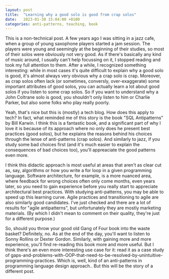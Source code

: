```yaml
---
layout: post
title:  "Learning why a good solo is good from crap solos"
date:   2023-01-30 15:04:00 +0100
categories: anti-patterns, teaching, book
---
```

This is a non-technical post.
A few years ago I was sitting in a jazz cafe, when a group of young saxophone players started a jam session.  The players were young and seemingly at the beginning of their studies, so most of their solos were obviously not very good.  As if there's basically any kind of music around, I usually can't help focussing on it, I stopped reading and took my full attention to them.  After a while, I recognized something interesting: while in most cases it's quite difficult to explain why a good solo is good, it's almost always very obvious why a crap solo is crap.  Moreover, as crap solos often lack (or sometimes, conversly, over-exaggerate) some important attributes of good solos, you can actually learn a lot about good solos if you listen to some crap solos.  So if you want to understand why a John Coltrane solo is good, you shouldn't only listen to him or Charlie Parker, but also some folks who play really poorly.

Yeah, that's nice but this is (mostly) a tech blog.  How does this apply to tech?  In fact, what reminded me of this story is the book "SQL Antipatterns" by Bill Karwin.  I think this is a fantastic book, and a significant part of why I love it is because of its approach where no only does he present best practices (good solos), but he explains the reasons behind his choices through the lense of anti-patterns (crap solos).  And similarly to jazz, if you study some bad choices first (and it's much easier to explain the consequences of bad choices too), you'll appreaciate the good patterns even more.

I think this didactic approach is most useful at areas that aren't as clear cut as, say, algorithms or how you write a for loop in a given programming language.  Software architecture, for example, is a more nuanced area, where feedback for wrong choices often only come months, even years later, so you need to gain experience before you really start to appreciate architectural best practices.  With studying anti-patterns, you may be able to speed up this learning curve.  Agile practices and transitioning to agile are also similarly good candidates.  I've just checked and there are a lot of results for "agile antipatterns", but unfortunately they are mostly marketing materials.  (By which I didn't mean to comment on their quality, they're just for a different purpose.)

So, should you throw your good old Gang of Four book into the waste basket?  Definitely, no.  As at the end of the day, you'll want to listen to Sonny Rollins or Dexter Gordon. Similarly, with gaining more and more experience, you'll find re-reading this book more and more useful.  But I think there's an even more interesting use case for it: read it as a case study of gaps-and-problems-with-OOP-that-need-to-be-resolved-by-unintuitive-programming-practices.  Which is, well, kind of an anti-patterns in programming language design approach..  But this will be the story of a different post.
